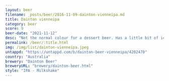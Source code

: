 ```yaml
---
layout: beer
filename: _posts/beer/2016-11-09-dainton-vienneipa.md
title: Dainton vienneipa
category: beer
score: 9
beer-date: "2021-11-12"
desc: "Not the normal colour for a dessert beer. Has a little bit of ice cream and vanilla coming through. Interesting and also tasty"
permalink: /beer/:title.html
img: /img/list/dainton-vienneipa.jpeg
untappd: "https://untappd.com/b/dainton-beer-vienneipa/4202470"
country: "Australia"
brewery: "Dainton Beer"
breweryURL: "brewery/dainton-beer.html"
style: "IPA - Milkshake"
---
```

